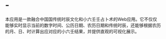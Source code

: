 # -
本应用是一款融合中国国传统时辰文化和小六壬壬占卜术的Web应用。它不仅仅能够实时显示当前的数字时间、公历日期、农历日期和传统时辰，还能够根据农历的月、日、时计算出应对应的小六壬结果，并提供直观的可视化展示。
